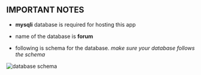 ## IMPORTANT NOTES

* **mysqli** database is required for hosting this app

* name of the database is __forum__

* following is schema for the database. *make sure your database follows the schema*

![database schema]("../other/fourm_db_schema.png")
